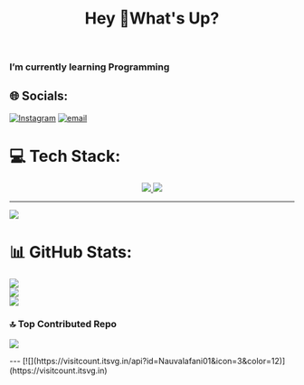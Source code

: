 <h1 align="center">Hey 👋What's Up?</h1><br>

### I’m currently learning Programming 


## 🌐 Socials:
[![Instagram](https://img.shields.io/badge/Instagram-%23E4405F.svg?logo=Instagram&logoColor=white)](https://instagram.com/kalen_dev01) [![email](https://img.shields.io/badge/Email-D14836?logo=gmail&logoColor=white)](mailto:kentangnet12@gmail.com) 

# 💻 Tech Stack:
<div>
 <p align="center">
   <a href="https://skillicons.dev">
     <img src="https://skillicons.dev/icons?i=linux,ubuntu,html,css,js,py" />
   </a>
   <a href="[https://skillicons.dev] (https://www.instagram.com/kalen_dev01/)">
     <img src="https://skillicons.dev/icons?i=instagram" />
   </a>
 </p>
</div>


---
[![](https://visitcount.itsvg.in/api?id=KalenDev&icon=0&color=0)](https://visitcount.itsvg.in)
# 📊 GitHub Stats:
![](https://github-readme-stats.vercel.app/api?username=Nauvalafani01&theme=github_dark&hide_border=false&include_all_commits=true&count_private=true)<br/>
![](https://nirzak-streak-stats.vercel.app/?user=Nauvalafani01&theme=github_dark&hide_border=false)<br/>
![](https://github-readme-stats.vercel.app/api/top-langs/?username=Nauvalafani01&theme=github_dark&hide_border=false&include_all_commits=true&count_private=true&layout=compact)

### 🔝 Top Contributed Repo
![](https://github-contributor-stats.vercel.app/api?username=Nauvalafani01&limit=5&theme=github_dark&combine_all_yearly_contributions=true)
<p align="center">
  <a href="https://skillicons.dev](https://github-contributor-stats.vercel.app/api?username=Nauvalafani01&limit=5&theme=github_dark&combine_all_yearly_contributions=true">
  </a>
</p>
---
[![](https://visitcount.itsvg.in/api?id=Nauvalafani01&icon=3&color=12)](https://visitcount.itsvg.in)


<!-- Proudly created with GPRM  -->
